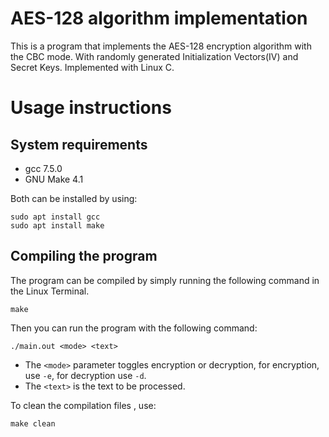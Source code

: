 # AES-128 algorithm implementation

This is a program that implements the AES-128 encryption algorithm with the CBC mode. With randomly generated Initialization Vectors(IV) and Secret Keys. Implemented with Linux C.

# Usage instructions

## System requirements
- gcc 7.5.0
- GNU Make 4.1

Both can be installed by using:
```
sudo apt install gcc
sudo apt install make
```

## Compiling the program
The program can be compiled by simply running the following command in the Linux Terminal.
```
make
```
Then you can run the program with the following command:
```
./main.out <mode> <text>
```
- The ```<mode>``` parameter toggles encryption or decryption, for encryption, use ```-e```, for decryption use ```-d```.
- The ```<text>``` is the text to be processed.

To clean the compilation files , use:
```
make clean
```
